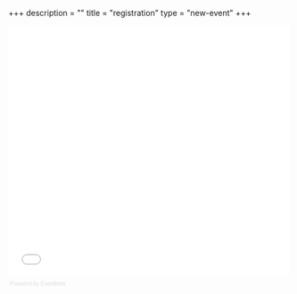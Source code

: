 +++
description = ""
title = "registration"
type = "new-event"
+++
<div style="width:100%; text-align:left;" ><iframe
src="//eventbrite.com/tickets-external?eid=33325046110&ref=etckt"
frameborder="0" height="450" width="100%" vspace="0" hspace="0"
marginheight="5" marginwidth="5" scrolling="auto"
allowtransparency="true"></iframe><div style="font-family:Helvetica, Arial;
font-size:10px; padding:5px 0 5px; margin:2px; width:100%; text-align:left;"
><a class="powered-by-eb" style="color: #dddddd; text-decoration: none;"
target="_blank" href="http://www.eventbrite.com/r/etckt">Powered by
Eventbrite</a></div></div>